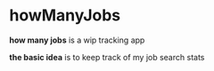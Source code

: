 # howManyJobs
<b>how many jobs</b> is a wip tracking app
<p><b>the basic idea</b> is to keep track of my job search stats
